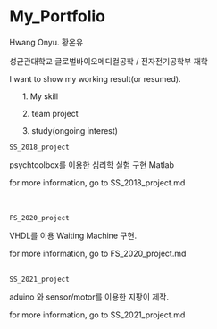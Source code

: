 # My_Portfolio
Hwang Onyu.
황온유

성균관대학교 
글로벌바이오메디컬공학 / 전자전기공학부 재학

I want to show my working result(or resumed). 


<ul> 1. My skill</ul>
<ul> 2. team project</ul>
<ul> 3. study(ongoing interest)</ul>
  
  

```
SS_2018_project
```
psychtoolbox를 이용한 심리학 실험 구현
Matlab

for more information, go to SS_2018_project.md 
<br><br><br>


```
FS_2020_project
```
VHDL를 이용
Waiting Machine 구현. 

for more information, go to FS_2020_project.md 
<br><br>

```
SS_2021_project
```
aduino 와 sensor/motor를 이용한 지팡이 제작. 


for more information, go to SS_2021_project.md 
<br><br>
